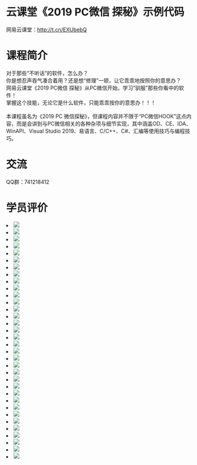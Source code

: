 # 云课堂《2019 PC微信 探秘》示例代码
网易云课堂：<a href="http://t.cn/EXUbebQ" target="_blank">http://t.cn/EXUbebQ</a>

# 课程简介

对于那些“不听话”的软件，怎么办？
<br/>
你是想忍声吞气凑合着用？还是想“修理”一顿，让它乖乖地按照你的意思办？
<br/>
网易云课堂《2019 PC微信 探秘》从PC微信开始，学习“驯服”那些你看中的软件！
<br/>
掌握这个技能，无论它是什么软件，只能乖乖按你的意思办！！！
<br/>
<br/>
本课程虽名为《2019 PC 微信探秘》，但课程内容并不限于“PC微信HOOK”这点内容，而是会讲到与PC微信相关的各种杂项与细节实现，其中涵盖OD、CE、IDA、WinAPI、Visual Studio 2019、易语言、C/C++、C#、汇编等使用技巧与编程技巧。

# 交流
QQ群：741218412

# 学员评价

<li><img src="https://raw.githubusercontent.com/zmrbak/PcWeChatHooK/master/%E5%AD%A6%E5%91%98%E8%AF%84%E4%BB%B7/Screenshot_2019-07-31-08-47-11.png"><br/>
<li><img src="https://raw.githubusercontent.com/zmrbak/PcWeChatHooK/master/%E5%AD%A6%E5%91%98%E8%AF%84%E4%BB%B7/Screenshot_2019-07-07-10-47-41.png"><br/>
<li><img src="https://raw.githubusercontent.com/zmrbak/PcWeChatHooK/master/%E5%AD%A6%E5%91%98%E8%AF%84%E4%BB%B7/Screenshot_2019-04-16-07-26-33.png"><br/>
<li><img src="https://raw.githubusercontent.com/zmrbak/PcWeChatHooK/master/%E5%AD%A6%E5%91%98%E8%AF%84%E4%BB%B7/Screenshot_2019-04-16-07-34-27.png"><br/>
<li><img src="https://raw.githubusercontent.com/zmrbak/PcWeChatHooK/master/%E5%AD%A6%E5%91%98%E8%AF%84%E4%BB%B7/7_GMT%5D%5DBDERNQ57%5BOKCB%24ZU.png"><br/>
<li><img src="https://raw.githubusercontent.com/zmrbak/PcWeChatHooK/master/%E5%AD%A6%E5%91%98%E8%AF%84%E4%BB%B7/Screenshot_2019-07-07-10-46-57.png"><br/>
<li><img src="https://raw.githubusercontent.com/zmrbak/PcWeChatHooK/master/%E5%AD%A6%E5%91%98%E8%AF%84%E4%BB%B7/%60(TK%60BAXPNTB%60LRI%5BP%7D)2I5.png"><br/>
<li><img src="https://raw.githubusercontent.com/zmrbak/PcWeChatHooK/master/%E5%AD%A6%E5%91%98%E8%AF%84%E4%BB%B7/Screenshot_2019-07-31-08-48-34.png"><br/>
<li><img src="https://raw.githubusercontent.com/zmrbak/PcWeChatHooK/master/%E5%AD%A6%E5%91%98%E8%AF%84%E4%BB%B7/Screenshot_2019-07-31-08-47-23.png"><br/>
<li><img src="https://raw.githubusercontent.com/zmrbak/PcWeChatHooK/master/%E5%AD%A6%E5%91%98%E8%AF%84%E4%BB%B7/Screenshot_2019-04-16-07-21-36.png"><br/>
<li><img src="https://raw.githubusercontent.com/zmrbak/PcWeChatHooK/master/%E5%AD%A6%E5%91%98%E8%AF%84%E4%BB%B7/HD3E%25WIMFI%7DH0(Z1O%5BMIVI5.png"><br/>
<li><img src="https://raw.githubusercontent.com/zmrbak/PcWeChatHooK/master/%E5%AD%A6%E5%91%98%E8%AF%84%E4%BB%B7/KG8%7B6)P%25X0%24QTG1VM%24V5)EU.png"><br/>
<li><img src="https://raw.githubusercontent.com/zmrbak/PcWeChatHooK/master/%E5%AD%A6%E5%91%98%E8%AF%84%E4%BB%B7/1B16873AA1B0877C668BFCA454C96238.jpg"><br/>
<li><img src="https://raw.githubusercontent.com/zmrbak/PcWeChatHooK/master/%E5%AD%A6%E5%91%98%E8%AF%84%E4%BB%B7/Screenshot_2019-07-07-10-47-08.png"><br/>
<li><img src="https://raw.githubusercontent.com/zmrbak/PcWeChatHooK/master/%E5%AD%A6%E5%91%98%E8%AF%84%E4%BB%B7/Z5%40XEW%25%7E824%60O25%7BCA5%60UL5.png"><br/>
<li><img src="https://raw.githubusercontent.com/zmrbak/PcWeChatHooK/master/%E5%AD%A6%E5%91%98%E8%AF%84%E4%BB%B7/7194EAF00F355A9D16BAADE762CAC806.jpg"><br/>
<li><img src="https://raw.githubusercontent.com/zmrbak/PcWeChatHooK/master/%E5%AD%A6%E5%91%98%E8%AF%84%E4%BB%B7/Screenshot_2019-07-31-08-48-56.png"><br/>
<li><img src="https://raw.githubusercontent.com/zmrbak/PcWeChatHooK/master/%E5%AD%A6%E5%91%98%E8%AF%84%E4%BB%B7/MWHVK%5D)4P%60KJTHX1T%25H%40U00.png"><br/>
<li><img src="https://raw.githubusercontent.com/zmrbak/PcWeChatHooK/master/%E5%AD%A6%E5%91%98%E8%AF%84%E4%BB%B7/Screenshot_2019-07-07-10-47-23.png"><br/>
<li><img src="https://raw.githubusercontent.com/zmrbak/PcWeChatHooK/master/%E5%AD%A6%E5%91%98%E8%AF%84%E4%BB%B7/0L%7DOHPX%60%7DHU%7BKO4O0_T_FK9.png"><br/>
<li><img src="https://raw.githubusercontent.com/zmrbak/PcWeChatHooK/master/%E5%AD%A6%E5%91%98%E8%AF%84%E4%BB%B7/Screenshot_2019-07-31-08-45-23.png"><br/>
<li><img src="https://raw.githubusercontent.com/zmrbak/PcWeChatHooK/master/%E5%AD%A6%E5%91%98%E8%AF%84%E4%BB%B7/7E86861C0502DD9BA50117AA305A0AD4.jpg"><br/>
<li><img src="https://raw.githubusercontent.com/zmrbak/PcWeChatHooK/master/%E5%AD%A6%E5%91%98%E8%AF%84%E4%BB%B7/Screenshot_2019-07-07-10-42-19.png"><br/>
<li><img src="https://raw.githubusercontent.com/zmrbak/PcWeChatHooK/master/%E5%AD%A6%E5%91%98%E8%AF%84%E4%BB%B7/Screenshot_2019-07-07-10-44-43.png"><br/>
<li><img src="https://raw.githubusercontent.com/zmrbak/PcWeChatHooK/master/%E5%AD%A6%E5%91%98%E8%AF%84%E4%BB%B7/Screenshot_2019-07-31-08-49-20.png"><br/>
<li><img src="https://raw.githubusercontent.com/zmrbak/PcWeChatHooK/master/%E5%AD%A6%E5%91%98%E8%AF%84%E4%BB%B7/Screenshot_2019-08-10-14-51-55.png"><br/>
<li><img src="https://raw.githubusercontent.com/zmrbak/PcWeChatHooK/master/%E5%AD%A6%E5%91%98%E8%AF%84%E4%BB%B7/85EB625232CE31E7842979C840EDDA6F.jpg"><br/>
<li><img src="https://raw.githubusercontent.com/zmrbak/PcWeChatHooK/master/%E5%AD%A6%E5%91%98%E8%AF%84%E4%BB%B7/IMG_20190731_084656.jpg"><br/>
<li><img src="https://raw.githubusercontent.com/zmrbak/PcWeChatHooK/master/%E5%AD%A6%E5%91%98%E8%AF%84%E4%BB%B7/Screenshot_2019-04-16-07-31-02.png"><br/>
<li><img src="https://raw.githubusercontent.com/zmrbak/PcWeChatHooK/master/%E5%AD%A6%E5%91%98%E8%AF%84%E4%BB%B7/Screenshot_2019-04-16-07-42-03.png"><br/>
<li><img src="https://raw.githubusercontent.com/zmrbak/PcWeChatHooK/master/%E5%AD%A6%E5%91%98%E8%AF%84%E4%BB%B7/2%7BSC2SXQBV%5DV9M7L5Z6%7DZ2R.png"><br/>
<li><img src="https://raw.githubusercontent.com/zmrbak/PcWeChatHooK/master/%E5%AD%A6%E5%91%98%E8%AF%84%E4%BB%B7/0IIFF6X%24FZH%5B0QYI6QH971S.png"><br/>
<li><img src="https://raw.githubusercontent.com/zmrbak/PcWeChatHooK/master/%E5%AD%A6%E5%91%98%E8%AF%84%E4%BB%B7/Screenshot_2019-04-16-07-35-50.png"><br/>
<li><img src="https://raw.githubusercontent.com/zmrbak/PcWeChatHooK/master/%E5%AD%A6%E5%91%98%E8%AF%84%E4%BB%B7/D396F1B77F40DC23456A78EAE75D86D6.jpg"><br/>
